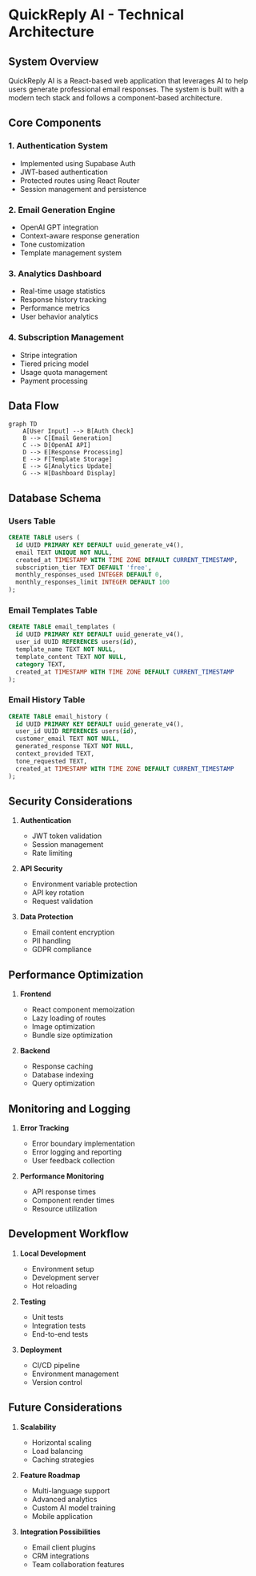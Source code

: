# QuickReply AI - Technical Architecture

## System Overview

QuickReply AI is a React-based web application that leverages AI to help users generate professional email responses. The system is built with a modern tech stack and follows a component-based architecture.

## Core Components

### 1. Authentication System
- Implemented using Supabase Auth
- JWT-based authentication
- Protected routes using React Router
- Session management and persistence

### 2. Email Generation Engine
- OpenAI GPT integration
- Context-aware response generation
- Tone customization
- Template management system

### 3. Analytics Dashboard
- Real-time usage statistics
- Response history tracking
- Performance metrics
- User behavior analytics

### 4. Subscription Management
- Stripe integration
- Tiered pricing model
- Usage quota management
- Payment processing

## Data Flow

```mermaid
graph TD
    A[User Input] --> B[Auth Check]
    B --> C[Email Generation]
    C --> D[OpenAI API]
    D --> E[Response Processing]
    E --> F[Template Storage]
    E --> G[Analytics Update]
    G --> H[Dashboard Display]
```

## Database Schema

### Users Table
```sql
CREATE TABLE users (
  id UUID PRIMARY KEY DEFAULT uuid_generate_v4(),
  email TEXT UNIQUE NOT NULL,
  created_at TIMESTAMP WITH TIME ZONE DEFAULT CURRENT_TIMESTAMP,
  subscription_tier TEXT DEFAULT 'free',
  monthly_responses_used INTEGER DEFAULT 0,
  monthly_responses_limit INTEGER DEFAULT 100
);
```

### Email Templates Table
```sql
CREATE TABLE email_templates (
  id UUID PRIMARY KEY DEFAULT uuid_generate_v4(),
  user_id UUID REFERENCES users(id),
  template_name TEXT NOT NULL,
  template_content TEXT NOT NULL,
  category TEXT,
  created_at TIMESTAMP WITH TIME ZONE DEFAULT CURRENT_TIMESTAMP
);
```

### Email History Table
```sql
CREATE TABLE email_history (
  id UUID PRIMARY KEY DEFAULT uuid_generate_v4(),
  user_id UUID REFERENCES users(id),
  customer_email TEXT NOT NULL,
  generated_response TEXT NOT NULL,
  context_provided TEXT,
  tone_requested TEXT,
  created_at TIMESTAMP WITH TIME ZONE DEFAULT CURRENT_TIMESTAMP
);
```

## Security Considerations

1. **Authentication**
   - JWT token validation
   - Session management
   - Rate limiting

2. **API Security**
   - Environment variable protection
   - API key rotation
   - Request validation

3. **Data Protection**
   - Email content encryption
   - PII handling
   - GDPR compliance

## Performance Optimization

1. **Frontend**
   - React component memoization
   - Lazy loading of routes
   - Image optimization
   - Bundle size optimization

2. **Backend**
   - Response caching
   - Database indexing
   - Query optimization

## Monitoring and Logging

1. **Error Tracking**
   - Error boundary implementation
   - Error logging and reporting
   - User feedback collection

2. **Performance Monitoring**
   - API response times
   - Component render times
   - Resource utilization

## Development Workflow

1. **Local Development**
   - Environment setup
   - Development server
   - Hot reloading

2. **Testing**
   - Unit tests
   - Integration tests
   - End-to-end tests

3. **Deployment**
   - CI/CD pipeline
   - Environment management
   - Version control

## Future Considerations

1. **Scalability**
   - Horizontal scaling
   - Load balancing
   - Caching strategies

2. **Feature Roadmap**
   - Multi-language support
   - Advanced analytics
   - Custom AI model training
   - Mobile application

3. **Integration Possibilities**
   - Email client plugins
   - CRM integrations
   - Team collaboration features 